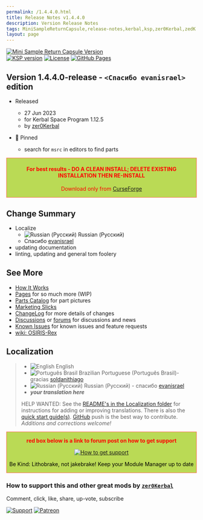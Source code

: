 ```yaml
---
permalink: /1.4.4.0.html
title: Release Notes v1.4.4.0
description: Version Release Notes
tags: MiniSampleReturnCapsule,release-notes,kerbal,ksp,zer0Kerbal,zedK
layout: page
---
```

<!-- ReleaseLayout.md v1.4.4.0
Mini Sample Return Capsule (MSRC)
created: 02 Aug 2021
updated: 27 Jun 2023

TEMPLATE: ReleaseLayout.md v1.3.7.0
created: 11 Aug 2018
updated: 29 May 2023 -->
[![Mini Sample Return Capsule Version][SHD:mod]][CURSFG:url]  
[![KSP version][KSP:shd]][KSP:url] [![License][LIC:shd]][LIC:url] [![GitHub Pages][SHD:pgs]][pages]

## Version 1.4.4.0-release - `<Спасибо evanisrael>` edition

* Released
  * 27 Jun 2023
  * for Kerbal Space Program 1.12.5
  * by [zer0Kerbal](https://github.com/zer0Kerbal)

* 📌 Pinned
  * search for `msrc` in editors to find parts

<div style="border:0.5px solid Tomato; background-color: #bada55; color: #FF0000; text-align:center"><h4>
<b>For best results - DO A CLEAN INSTALL; DELETE EXISTING INSTALLATION THEN RE-INSTALL</b></h4><p>Download only from <a href="https://www.curseforge.com/kerbal/ksp-mods/MiniSampleReturnCapsule/">CurseForge</a></p></div>

## Change Summary

* Localize
  * ![Russian (Русский)](https://raw.githubusercontent.com/zer0Kerbal/zer0Kerbal/master/img/RU.png) Russian (Русский)
  * Спасибо [evanisrael](https://github/evanisrael)
* updating documentation
* linting, updating and general tom foolery

## See More

* [How It Works][works]
* [Pages][pages] for so much more (WIP)
* [Parts Catalog][parts] for part pictures
* [Marketing Slicks][markt]
* [ChangeLog][chlog] for more details of changes
* [Discussions][discu] or [forums][forum] for discussions and news
* [Known Issues][issue] for known issues and feature requests
* [wiki: OSIRIS-Rex](https://en.wikipedia.org/wiki/OSIRIS-REx)

## Localization

>* ![English](https://raw.githubusercontent.com/zer0Kerbal/zer0Kerbal/zed'K/img/EN.png) English
>* ![Português Brasil](https://raw.githubusercontent.com/zer0Kerbal/zer0Kerbal/zed'K/img/BR.png) Brazilian Portuguese (Português Brasil)- gracias [soldanithiago](https://github.com/soldanithiago)
>* ![Russian (Русский)](https://raw.githubusercontent.com/zer0Kerbal/zer0Kerbal/master/img/RU.png) Russian (Русский) - спасибо [evanisrael](https://github/evanisrael)
>* ***your translation here***
>
> HELP WANTED: See the [README's in the Localization folder](https://github.com/zer0Kerbal/zer0Kerbal/blob/master/Localization/readme.md) for instructions for adding or improving translations. There is also the [quick start guide(s)](https://github.com/zer0Kerbal/zer0Kerbal/blob/master/Localization/quickstart.md). [GitHub][GitHub:url] push is the best way to contribute. *Additions and corrections welcome!*

<div style="border:0.5px solid Tomato; background-color: #BADA55; color: #FF0000; text-align:center">
  <p><b>red box below is a link to forum post on how to get support</b></p>
  <a href="https://forum.kerbalspaceprogram.com/index.php?/topic/83212-*">
    <p><img src="https://i.postimg.cc/vHP6zmrw/image.png" alt="How to get support"></p></a>
  <p style="color: #000000;">Be Kind: Lithobrake, not jakebrake! Keep your Module Manager up to date</p>
</div>

### How to support this and other great mods by [`zer0Kerbal`][zedK]

Comment, click, like, share, up-vote, subscribe

[![Support][PAYPAL:img]][PAYPAL:url] [![Patreon][PATREON:img]][PATREON:url]

<!-- links -->
[chlog]: https://raw.githubusercontent.com/zer0Kerbal/MiniSampleReturnCapsule/master/changelog.md "Changelog"
[discu]: https://github.com/zer0Kerbal/MiniSampleReturnCapsule/discussions/ "Discussions"
[forum]: https://forum.kerbalspaceprogram.com/index.php?/topic/204186-* "Mini Sample Return Capsule (MSRC)"
[issue]: https://github.com/zer0Kerbal/MiniSampleReturnCapsule/issues/ "Issue Tracker"
[markt]: https://zer0kerbal.github.io/MiniSampleReturnCapsule/Marketing "Marketing Slicks"
[pages]: https://zer0kerbal.github.io/MiniSampleReturnCapsule/ "GitHub Pages"
[parts]: https://zer0kerbal.github.io/MiniSampleReturnCapsule/PartsCatalog "Parts Catalog"
[works]: https://zer0kerbal.github.io/MiniSampleReturnCapsule/HowItWorks "How It Works"

<!-- shields -->
[SHD:mod]: https://img.shields.io/badge/Mini%20Sample%20Return%20Capsule%20(MSRC)%20-v1.4.4.0--release-BADA55.svg?style=plastic&labelColor=darkgreen/ "1.4.4.0-release"
[SHD:pgs]: https://img.shields.io/badge/GitHub-Pages-white?style=plastic&labelColor=9cf&logoColor=181717&logo=github/ "GitHub IO"

[CURSFG:url]: https://www.curseforge.com/kerbal/ksp-mods/MiniSampleReturnCapsule "CurseForge"
[GITHUB:url]: https://github.com/zer0Kerbal/MiniSampleReturnCapsule/ "GitHub"

[KSP:url]: http://kerbalspaceprogram.com/ "Kerbal Space Program"
[KSP:shd]: https://img.shields.io/badge/KSP-1.12.5-blue.svg?style=plastic&labelColor=black/ "Kerbal Space Program"

<!--- license -->
[LIC:url]: https://choosealicense.com/licenses/bsd-2-clause/ "SimpleBSD-2"
[LIC:shd]: https://img.shields.io/endpoint?url=https://raw.githubusercontent.com/zer0Kerbal/MiniSampleReturnCapsule/master/json/license.json&logo=FreeBSD&logoColor=ab2b28 "SimpleBSD-2"

[PAYPAL:img]: https://img.shields.io/badge/Buy%20me%20some%20-LFO-BADA55?style=for-the-badge&logo=paypal&labelColor=FFDD00 "PayPal"
[PAYPAL:url]: https://www.paypal.com/donate?hosted_button_id=DC22YHMEJREKL "PayPal"
[PATREON:img]: https://img.shields.io/badge/Patreon%20-Patreonize-FF424D?style=for-the-badge&logo=patreon "Patreon"
[PATREON:url]: https://www.patreon.com/zer0Kerbal/membership "Patreon"

[zedK]: https://forum.kerbalspaceprogram.com/index.php?/profile/190933-*/ "zer0Kerbal"

<!-- THIS FILE: CC BY-ND 4.0 by zer0Kerbal -->